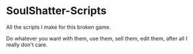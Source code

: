 # SoulShatter-Scripts
All the scripts I make for this broken game.

Do whatever you want with them, use them, sell them, edit them, after all I really don't care.
